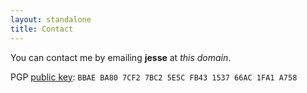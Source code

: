 ```yaml
---
layout: standalone
title: Contact
---
```


You can contact me by emailing **jesse** at *this domain*.

PGP [public key](/squires-pgp.asc): `BBAE BA80 7CF2 7BC2 5E5C FB43 1537 66AC 1FA1 A758`
